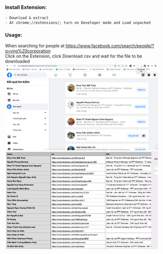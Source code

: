### Install Extension:

    - Download & extract
    - At chrome://extensions/; turn on Developer mode and Load unpacked

### Usage:

When searching for people at https://www.facebook.com/search/people/?q=vng%20corporation  
Click on the Extension, click Download csv and wait for the file to be downloaded  
![Download button](images/download%20csv.png)
![CSV file content](images/file.png)
